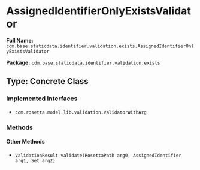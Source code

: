# AssignedIdentifierOnlyExistsValidator

**Full Name:** `cdm.base.staticdata.identifier.validation.exists.AssignedIdentifierOnlyExistsValidator`

**Package:** `cdm.base.staticdata.identifier.validation.exists`

## Type: Concrete Class

### Implemented Interfaces

- `com.rosetta.model.lib.validation.ValidatorWithArg`

### Methods

#### Other Methods

- `ValidationResult validate(RosettaPath arg0, AssignedIdentifier arg1, Set arg2)`

